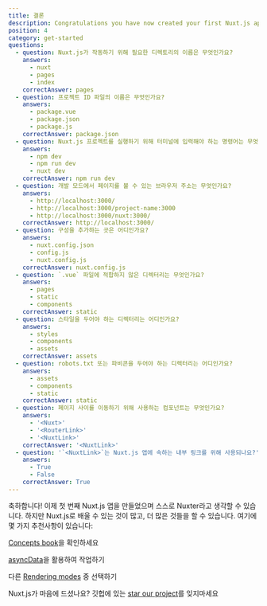 ```yaml
---
title: 결론
description: Congratulations you have now created your first Nuxt.js app and you may now consider yourself a Nuxter. But there is so much more to learn and so much more you can do with Nuxt.js. Here are a few recommendations.
position: 4
category: get-started
questions:
  - question: Nuxt.js가 작동하기 위해 필요한 디렉토리의 이름은 무엇인가요?
    answers:
      - nuxt
      - pages
      - index
    correctAnswer: pages
  - question: 프로젝트 ID 파일의 이름은 무엇인가요?
    answers:
      - package.vue
      - package.json
      - package.js
    correctAnswer: package.json
  - question: Nuxt.js 프로젝트를 실행하기 위해 터미널에 입력해야 하는 명령어는 무엇인가요?
    answers:
      - npm dev
      - npm run dev
      - nuxt dev
    correctAnswer: npm run dev
  - question: 개발 모드에서 페이지를 볼 수 있는 브라우저 주소는 무엇인가요?
    answers:
      - http://localhost:3000/
      - http://localhost:3000/project-name:3000
      - http://localhost:3000/nuxt:3000/
    correctAnswer: http://localhost:3000/
  - question: 구성을 추가하는 곳은 어디인가요?
    answers:
      - nuxt.config.json
      - config.js
      - nuxt.config.js
    correctAnswer: nuxt.config.js
  - question: `.vue` 파일에 적합하지 않은 디렉터리는 무엇인가요?
    answers:
      - pages
      - static
      - components
    correctAnswer: static
  - question: 스타일을 두어야 하는 디렉터리는 어디인가요?
    answers:
      - styles
      - components
      - assets
    correctAnswer: assets
  - question: robots.txt 또는 파비콘을 두어야 하는 디렉터리는 어디인가요?
    answers:
      - assets
      - components
      - static
    correctAnswer: static
  - question: 페이지 사이를 이동하기 위해 사용하는 컴포넌트는 무엇인가요?
    answers:
      - '<Nuxt>'
      - '<RouterLink>'
      - '<NuxtLink>'
    correctAnswer: '<NuxtLink>'
  - question: '`<NuxtLink>`는 Nuxt.js 앱에 속하는 내부 링크를 위해 사용되나요?'
    answers:
      - True
      - False
    correctAnswer: True
---
```


축하합니다! 이제 첫 번째 Nuxt.js 앱을 만들었으며 스스로 Nuxter라고 생각할 수 있습니다. 하지만 Nuxt.js로 배울 수 있는 것이 많고, 더 많은 것들을 할 수 있습니다. 여기에 몇 가지 추천사항이 있습니다:

<base-alert type="next">

[Concepts book](../concepts/views)을 확인하세요

</base-alert>

<base-alert type="next">

[asyncData](/guides/features/data-fetching#async-data)을 활용하여 작업하기

</base-alert>

<base-alert type="next">

다른 [Rendering modes](/guides/features/rendering-modes) 중 선택하기

</base-alert>

<base-alert type="star">

Nuxt.js가 마음에 드셨나요? 깃헙에 있는 [star our project](https://github.com/nuxt/nuxt.js)를 잊지마세요

</base-alert>

<quiz :questions="questions"></quiz>
